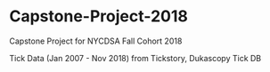 # Capstone-Project-2018
Capstone Project for NYCDSA Fall Cohort 2018

Tick Data (Jan 2007 - Nov 2018) from Tickstory, Dukascopy Tick DB